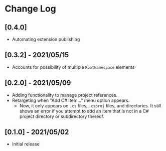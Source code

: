 # Change Log

## [0.4.0]

- Automating extension publishing

## [0.3.2] - 2021/05/15

- Accounts for possibility of multiple `RootNamespace` elements

## [0.2.0] - 2021/05/09

- Adding functionality to manage project references.
- Retargeting when "Add C# Item..." menu option appears.
  - Now, it only appears on `.cs` files, `.csproj` files, and directories. It still shows an error if you attempt to add an item that is not in a C# project directory or subdirectory thereof.

## [0.1.0] - 2021/05/02

- Initial release

